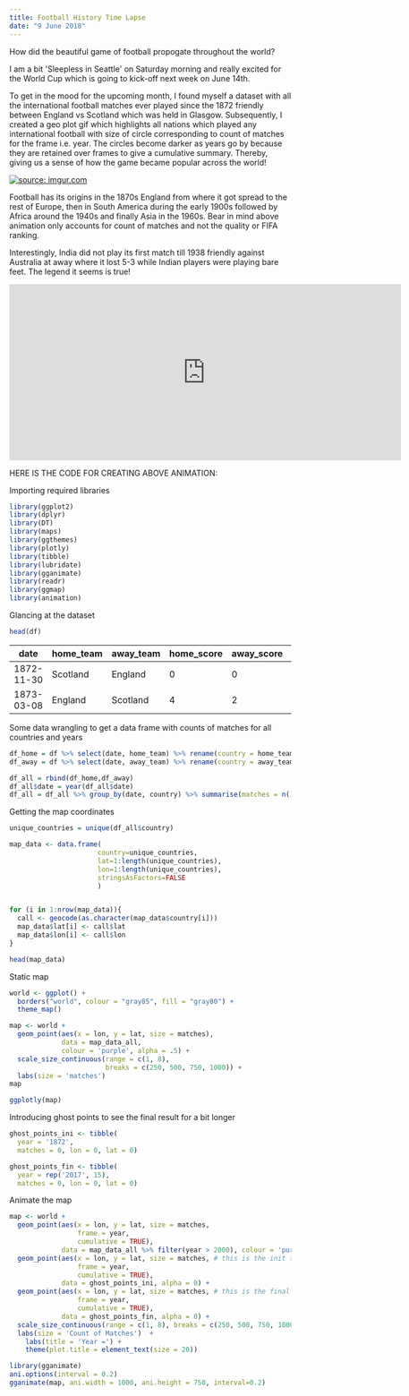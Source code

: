 ```yaml
---
title: Football History Time Lapse
date: "9 June 2018"
---
```


How did the beautiful game of football propogate throughout the world?

I am a bit 'Sleepless in Seattle' on Saturday morning and really excited for the World Cup which is going to kick-off next week on June 14th.

To get in the mood for the upcoming month, I found myself a dataset with all the international football matches ever played since the 1872 friendly between England vs Scotland which was held in Glasgow. Subsequently, I created a geo plot gif which highlights all nations which played any international football with size of circle corresponding to count of matches for the frame i.e. year. The circles become darker as years go by because they are retained over frames to give a cumulative summary. Thereby, giving us a sense of how the game became popular across the world!

<a href="https://imgur.com/RK2tH5B"><img src="https://i.imgur.com/RK2tH5B.gif" title="source: imgur.com" /></a>

Football has its origins in the 1870s England from where it got spread to the rest of Europe, then in South America during the early 1900s followed by Africa around the 1940s and finally Asia in the 1960s. Bear in mind above animation only accounts for count of matches and not the quality or FIFA ranking.

Interestingly, India did not play its first match till 1938 friendly against Australia at away where it lost 5-3 while Indian players were playing bare feet. The legend it seems is true!

<iframe width="700" height="315" src="https://www.youtube.com/embed/Iuzkq-VDJrE" frameborder="0" allow="autoplay; encrypted-media" allowfullscreen></iframe>









HERE IS THE CODE FOR CREATING ABOVE ANIMATION:


Importing required libraries
```r
library(ggplot2)
library(dplyr)
library(DT)
library(maps)
library(ggthemes)
library(plotly)
library(tibble)
library(lubridate)
library(gganimate)
library(readr)
library(ggmap)
library(animation)
```

Glancing at the dataset
```r
head(df)
```


|date|home_team|away_team|home_score|away_score|tournament|city|country|neutral|
| -------------| -------------| -------------| -------------| -------------| -------------| -------------| -------------| -------------|
|1872-11-30|Scotland|England|0|0|Friendly|Glasgow|Scotland|FALSE|
|1873-03-08|England|Scotland|4|2|Friendly|London|England|FALSE|


Some data wrangling to get a data frame with counts of matches for all countries and years
```r
df_home = df %>% select(date, home_team) %>% rename(country = home_team)
df_away = df %>% select(date, away_team) %>% rename(country = away_team)

df_all = rbind(df_home,df_away)
df_all$date = year(df_all$date)
df_all = df_all %>% group_by(date, country) %>% summarise(matches = n()) %>% rename(year = date)
```

Getting the map coordinates
```r
unique_countries = unique(df_all$country)

map_data <- data.frame(
                      country=unique_countries,
                      lat=1:length(unique_countries),
                      lon=1:length(unique_countries),
                      stringsAsFactors=FALSE
                      )


for (i in 1:nrow(map_data)){
  call <- geocode(as.character(map_data$country[i]))
  map_data$lat[i] <- call$lat
  map_data$lon[i] <- call$lon
}

head(map_data)
```

Static map
```r
world <- ggplot() +
  borders("world", colour = "gray85", fill = "gray80") +
  theme_map() 

map <- world +
  geom_point(aes(x = lon, y = lat, size = matches),
             data = map_data_all, 
             colour = 'purple', alpha = .5) +
  scale_size_continuous(range = c(1, 8), 
                        breaks = c(250, 500, 750, 1000)) +
  labs(size = 'matches')
map

ggplotly(map)
```

Introducing ghost points to see the final result for a bit longer
```r
ghost_points_ini <- tibble(
  year = '1872',
  matches = 0, lon = 0, lat = 0)

ghost_points_fin <- tibble(
  year = rep('2017', 15),
  matches = 0, lon = 0, lat = 0)
```

Animate the map
```r
map <- world +
  geom_point(aes(x = lon, y = lat, size = matches, 
                 frame = year,
                 cumulative = TRUE),
             data = map_data_all %>% filter(year > 2000), colour = 'purple', alpha = .1) +
  geom_point(aes(x = lon, y = lat, size = matches, # this is the init transparent frame
                 frame = year,
                 cumulative = TRUE),
             data = ghost_points_ini, alpha = 0) +
  geom_point(aes(x = lon, y = lat, size = matches, # this is the final transparent frames
                 frame = year,
                 cumulative = TRUE),
             data = ghost_points_fin, alpha = 0) +
  scale_size_continuous(range = c(1, 8), breaks = c(250, 500, 750, 1000)) +
  labs(size = 'Count of Matches')  +
    labs(title = 'Year =') +
    theme(plot.title = element_text(size = 20))

library(gganimate)
ani.options(interval = 0.2)
gganimate(map, ani.width = 1000, ani.height = 750, interval=0.2)

```
